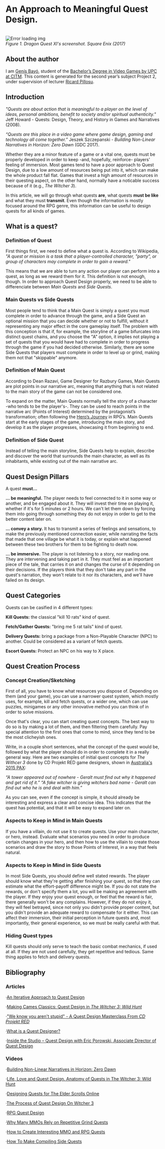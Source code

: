 # An Approach to Meaningful Quest Design.
<br><img src="https://github.com/retsnom9/Quest-Design-Research/blob/master/assets/image_1.jpg?raw=true" alt="Error loading img"><br>
_Figure 1. Dragon Quest XI's screenshot. Square Enix (2017)_
## About the author
I am [Genís Bayó](https://www.linkedin.com/in/genís-bayó-salgado-780308143/?locale=en_US), student of the
[Bachelor’s Degree in
Video Games by UPC at CITM](https://www.citm.upc.edu/ing/estudis/graus-videojocs/). This content is generated for the second year’s
subject Project 2, under supervision of lecturer
[Ricard Pillosu](https://es.linkedin.com/in/ricardpillosu).

## Introduction
_"Quests are about action that is meaningful to a player on the level of ideas, personal ambitions, benefit to society and/or spiritual authenticity."_   Jeff Howard - Quests: Design, Theory, and History in Games and Narratives (2008).

_“Quests are this place in a video game where game design, gaming and technology all come together.”_   Jeszek Szczepanski - _Building Non-Linear Narratives in Horizon: Zero Dawn_ (GDC 2017).

Whether they are a minor feature of a game or a vital one, quests must be properly developed in order to keep -and, hopefully, reinforce- players' feeling of immersion. Most games tend to have a poor approach to Quest Design, due to a low amount of resources being put into it, which can make the whole product fall flat. Games that invest a high amount of resources in their questing aspect, on the other hand, normally have a noticable success because of it (e.g., _The Witcher 3_).

In this article, we will go through what quests **are**, what quests **must be like** and what they must **transmit**. Even though the information is mostly focused around the RPG genre, this information can be useful to design quests for all kinds of games.

## What is a quest?
### Definition of Quest
First things first, we need to define what a quest is. According to Wikipedia, _"A quest or mission is a task that a player-controlled character, "party", or group of characters may complete in order to gain a reward."_

This means that we are able to turn any action our player can perform into a quest, as long as we reward them for it. This definition is not enough, though. In order to approach Quest Design properly, we need to be able to differenciate between _Main Quests_ and _Side Quests_.

### Main Quests vs Side Quests
Most people tend to think that a Main Quest is simply a quest you must complete in order to advance through the game, and a Side Quest an optional mission that you can decide whether or not to fulfill, without it representing any major effect in the core gameplay itself.
The problem with this conception is that if, for example, the storyline of a game bifurcates into distinct quest chains, and you choose the "A" option, it implies not playing a set of quests that you would have had to complete in order to progress through the game if you had decided otherwise.
Similarly, there are some Side Quests that players must complete in order to level up or grind, making them not that "skippable" anymore.

### Definition of Main Quest
According to Dean Razavi, Game Designer for Razbury Games, Main Quests are plot points in our narrative arc, meaning that anything that is not related to the main story of the game can not be considered one.

To expand on the matter, Main Quests normally tell the story of a character -who tends to be the player's-. They can be used to reach points in the narrative arc (Points of Interest) determined by the protagonist’s transformation; often following the [Hero’s Journey](https://en.wikipedia.org/wiki/Hero%27s_journey) in RPG’s.
Main Quests start at the early stages of the game, introducing the main story, and develop it as the player progresses, showcasing it from beginning to end.

### Definition of Side Quest
Instead of telling the main storyline, Side Quests help to explain, describe and discover the world that surrounds the main character, as well as its inhabitants, while existing out of the main narrative arc.

## Quest Design Pillars
A quest **must...**

**... be meaningful.** The player needs to feel connected to it in some way or another, and be engaged about it. They will invest their time on playing it, whether if it's for 5 minutes or 2 hours. We can't let them down by forcing them into going through something they do not enjoy in order to get to the better content later on.

**... convey a story.** It has to transmit a series of feelings and sensations, to make the previously mentioned connection easier, while narrating the facts that made that one village be what it is today, or explain what happened between these two brothers for them to be fighting to death now.

**... be immersive.** The player is not listening to a story, nor reading one. They are intervening and taking part in it. They must feel as an important piece of the tale, that carries it on and changes the curse of it depending on their decisions. If the players think that they don't take any part in the quest's narration, they won't relate to it nor its characters, and we'll have failed on its design.

## Quest Categories
Quests can be casified in 4 different types:

**Kill Quests:** the classical "kill 10 rats" kind of quest.

**Fetch/Gather Quests:** "bring me 5 rat tails" kind of quest.

**Delivery Quests:** bring a package from a Non-Playable Character (NPC) to another. Could be considered as a variant of fetch quests.

**Escort Quests:** Protect an NPC on his way to X place.

## Quest Creation Process
### Concept Creation/Sketching
First of all, you have to know what resources you dispose of. Depending on them (and your game), you can use a narrower quest system, which mostly uses, for example, kill and fetch quests, or a wider one, which can use puzzles, minigames or any other innovative method you can think of in order to solve missions.

Once that's clear, you can start creating quest concepts. The best way to do so is by making a lot of them, and then filtering them carefully. Pay special attention to the first ones that come to mind, since they tend to be the most clicheyish ones.

Write, in a couple short sentences, what the concept of the quest would be, followed by what the player should do in order to complete it in a really general way. Here are two examples of initial quest concepts for _The Withcer 3_ done by CD Projekt RED game designers, shown in [Australia's 2015 PAX](https://youtu.be/N-bdlcnXBn8):

_“A tower appeared out of nowhere - Geralt must find out why it happened and get rid of it.”_
_“A fake witcher is giving witchers bad name - Geralt can find out who he is and deal with him.”_

As you can see, even if the concept is simple, it should already be interesting and express a clear and concise idea. This indicates that the quest has potential, and that it will be easy to expand later on.

### Aspects to Keep in Mind in Main Quests
If you have a villain, do not use it to create quests. Use your main character, or hero, instead. Evaluate what scenarios you need in order to produce certain changes in your hero, and then how to use the villain to create those scenarios and draw the story to those Points of Interest, in a way that feels natural.

### Aspects to Keep in Mind in Side Quests
In most Side Quests, you should define well stated rewards. The player should know what they're getting after finishing your quest, so that they can estimate what the effort-payoff difference might be. If you do not state the rewards, or don't specify them a lot, you will be making an agreement with the player. If they enjoy your quest enough, or feel that the reward is fair, there generally won't be any complains. However, if they do not enjoy it, they will feel betrayed, since not only you didn't provide proper content, but you didn't provide an adequate reward to compensate for it either. This can affect their immersion, their initial perception in future quests and, most importantly, their general experience, so we must be really careful with that.


### Hiding Quest types
Kill quests should only serve to teach the basic combat mechanics, if used at all. If they are not used carefully, they get repetitive and tedious. Same thing applies to fetch and delivery quests.

## Bibliography
### Articles
·[An Iterative Approach to Quest Design](https://www.gamasutra.com/blogs/NickWitsel/20170320/294081/An_Iterative_Approach_to_Quest_Design.php)

·[Making Cames Classics: Quest Design in _The Witcher 3: Wild Hunt_](http://www.makinggames.biz/feature/quest-design-in-the-witcher-3-wild-hunt,6896.html)

·["We know you aren't stupid" - A Quest Design Masterclass From _CD Projekt RED_](https://www.pcgamesn.com/the-witcher-3-wild-hunt/the-witcher-quest-design-cd-projekt-masterclass)

·[What is a Quest Designer?](http://www.craigmakesgames.com/blog/2016/3/21/what-is-a-quest-designer)

·[Inside the Studio – Quest Design with Eric Porowski, Associate Director of Quest Design](https://assassinscreed.ubisoft.com/game/en-us/news/152-317977-16/inside-the-studio-quest-design-with-eric-porowski-associate-director-of-quest-design)

### Videos
·[Building Non-Linear Narratives in Horizon: Zero Dawn](https://youtu.be/ykPZcG8_mPU)

·[Life, Love and Quest Design. Anatomy of Quests in The Witcher 3: Wild Hunt](https://youtu.be/g5TH9KakBDw)

·[Designing Quests for The Elder Scrolls Online](https://youtu.be/RKBL_9_HaC4)

·[The Process of Quest Design On Witcher 3](https://youtu.be/N-bdlcnXBn8)

·[RPG Quest Design](https://youtu.be/YvBT1tjyE4Q)

·[Why Many MMOs Rely on Repetitive Grind Quests](https://youtu.be/otAkP5VjIv8)

·[How to Create Interesting MMO and RPG Quests](https://youtu.be/ur6GQp5mCYs)

·[How To Make Compiling Side Quests](https://www.youtube.com/watch?v=ecu2I2BBfCk)
